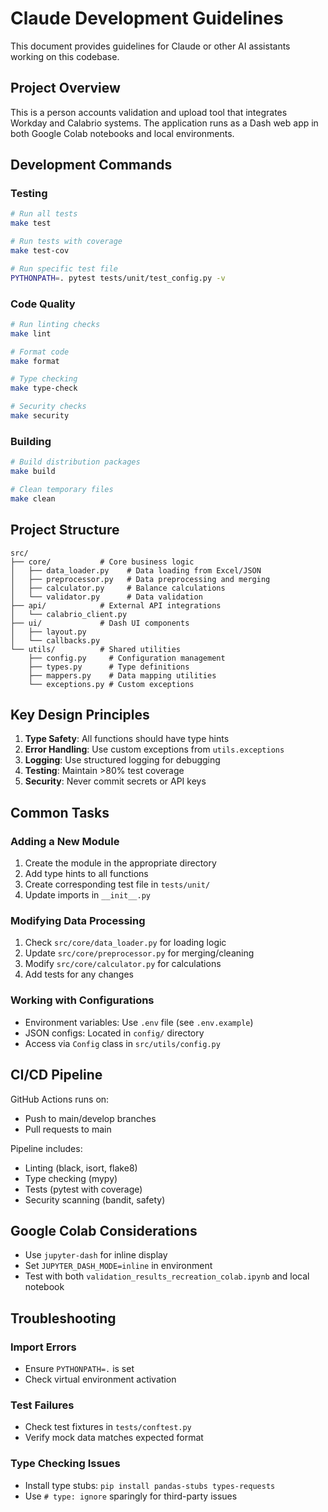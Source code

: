 # Claude Development Guidelines

This document provides guidelines for Claude or other AI assistants working on this codebase.

## Project Overview

This is a person accounts validation and upload tool that integrates Workday and Calabrio systems. The application runs as a Dash web app in both Google Colab notebooks and local environments.

## Development Commands

### Testing
```bash
# Run all tests
make test

# Run tests with coverage
make test-cov

# Run specific test file
PYTHONPATH=. pytest tests/unit/test_config.py -v
```

### Code Quality
```bash
# Run linting checks
make lint

# Format code
make format  

# Type checking
make type-check

# Security checks
make security
```

### Building
```bash
# Build distribution packages
make build

# Clean temporary files
make clean
```

## Project Structure

```
src/
├── core/           # Core business logic
│   ├── data_loader.py    # Data loading from Excel/JSON
│   ├── preprocessor.py   # Data preprocessing and merging
│   ├── calculator.py     # Balance calculations
│   └── validator.py      # Data validation
├── api/            # External API integrations
│   └── calabrio_client.py
├── ui/             # Dash UI components
│   ├── layout.py
│   └── callbacks.py
└── utils/          # Shared utilities
    ├── config.py     # Configuration management
    ├── types.py      # Type definitions
    ├── mappers.py    # Data mapping utilities
    └── exceptions.py # Custom exceptions
```

## Key Design Principles

1. **Type Safety**: All functions should have type hints
2. **Error Handling**: Use custom exceptions from `utils.exceptions`
3. **Logging**: Use structured logging for debugging
4. **Testing**: Maintain >80% test coverage
5. **Security**: Never commit secrets or API keys

## Common Tasks

### Adding a New Module

1. Create the module in the appropriate directory
2. Add type hints to all functions
3. Create corresponding test file in `tests/unit/`
4. Update imports in `__init__.py`

### Modifying Data Processing

1. Check `src/core/data_loader.py` for loading logic
2. Update `src/core/preprocessor.py` for merging/cleaning
3. Modify `src/core/calculator.py` for calculations
4. Add tests for any changes

### Working with Configurations

- Environment variables: Use `.env` file (see `.env.example`)
- JSON configs: Located in `config/` directory
- Access via `Config` class in `src/utils/config.py`

## CI/CD Pipeline

GitHub Actions runs on:
- Push to main/develop branches
- Pull requests to main

Pipeline includes:
- Linting (black, isort, flake8)
- Type checking (mypy)
- Tests (pytest with coverage)
- Security scanning (bandit, safety)

## Google Colab Considerations

- Use `jupyter-dash` for inline display
- Set `JUPYTER_DASH_MODE=inline` in environment
- Test with both `validation_results_recreation_colab.ipynb` and local notebook

## Troubleshooting

### Import Errors
- Ensure `PYTHONPATH=.` is set
- Check virtual environment activation

### Test Failures
- Check test fixtures in `tests/conftest.py`
- Verify mock data matches expected format

### Type Checking Issues
- Install type stubs: `pip install pandas-stubs types-requests`
- Use `# type: ignore` sparingly for third-party issues